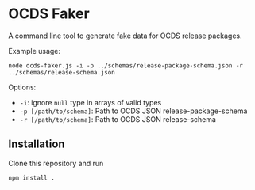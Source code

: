 # OCDS Faker

A command line tool to generate fake data for OCDS release packages.

Example usage:

`node ocds-faker.js -i -p ../schemas/release-package-schema.json -r ../schemas/release-schema.json`

Options:
* `-i`: ignore `null` type in arrays of valid types
* `-p [/path/to/schema]`: Path to OCDS JSON release-package-schema
* `-r [/path/to/schema]`: Path to OCDS JSON release-schema


## Installation

Clone this repository and run

`npm install .`
